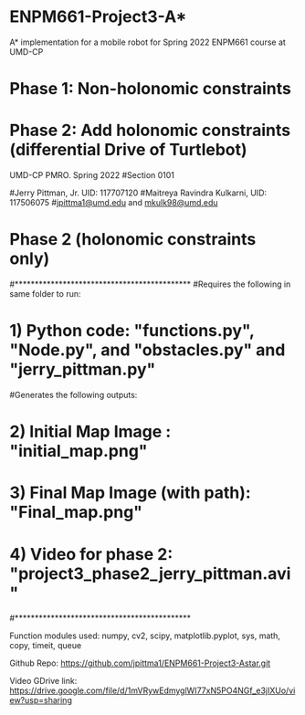 # ENPM661-Project3-A*
A* implementation for a mobile robot for Spring 2022 ENPM661 course at UMD-CP
# Phase 1: Non-holonomic constraints
# Phase 2: Add holonomic constraints (differential Drive of Turtlebot)

UMD-CP PMRO. Spring 2022
#Section 0101

#Jerry Pittman, Jr. UID: 117707120
#Maitreya Ravindra Kulkarni, UID: 117506075
#jpittma1@umd.edu and mkulk98@umd.edu 


# Phase 2 (holonomic constraints only)
#********************************************
#Requires the following in same folder to run:
# 1) Python code: "functions.py", "Node.py", and "obstacles.py" and "jerry_pittman.py"

#Generates the following outputs:
# 2) Initial Map Image : "initial_map.png"
# 3) Final Map Image (with path): "Final_map.png"
# 4) Video for phase 2: "project3_phase2_jerry_pittman.avi"
#********************************************


Function modules used: numpy, cv2, scipy, matplotlib.pyplot, sys, math, copy, timeit, queue

Github Repo: https://github.com/jpittma1/ENPM661-Project3-Astar.git

Video GDrive link: https://drive.google.com/file/d/1mVRywEdmyglWI77xN5PO4NGf_e3jIXUo/view?usp=sharing

